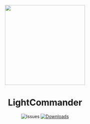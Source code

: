 <p align=center><image src="LightCommander/Assets.xcassets/AppIcon.appiconset/icon_512@2x.png" height="256" /></p>

<h1 align="center">LightCommander</h1>

<p align="center">
  <img alt="Issues" src="https://img.shields.io/github/issues-raw/martynaskre/LightCommander">
  
  <a aria-label="Download" href="https://github.com/martynaskre/LightCommander/releases/latest">
    <img alt="Downloads" src="https://img.shields.io/github/downloads/martynaskre/LightCommander/total">
  </a>
</p>
